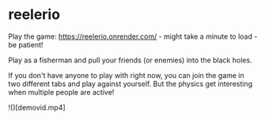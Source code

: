 # reelerio
 
Play the game: https://reelerio.onrender.com/ - might take a minute to load - be patient!

Play as a fisherman and pull your friends (or enemies) into the black holes.

If you don't have anyone to play with right now, you can join the game in two different tabs and play against yourself. But the physics get interesting when multiple people are active!


!()[demovid.mp4]
